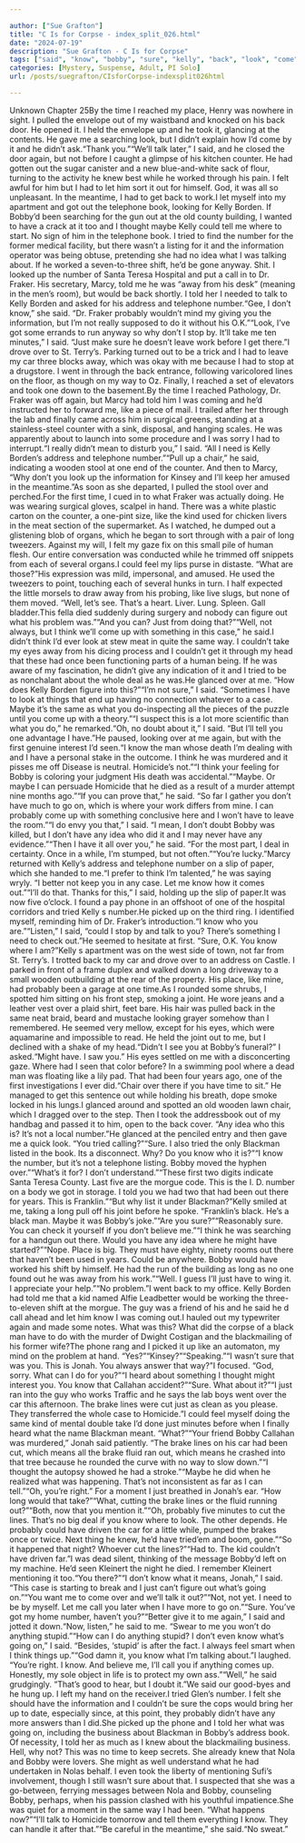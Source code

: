 ```yaml
---

author: ["Sue Grafton"]
title: "C Is for Corpse - index_split_026.html"
date: "2024-07-19"
description: "Sue Grafton - C Is for Corpse"
tags: ["said", "know", "bobby", "sure", "kelly", "back", "look", "come", "tried", "number", "told", "one", "think", "let", "telephone", "maybe", "could", "would", "probably", "line", "like", "time", "talk", "borden", "fraker"]
categories: [Mystery, Suspense, Adult, PI Solo]
url: /posts/suegrafton/CIsforCorpse-indexsplit026html

---
```



Unknown
Chapter 25By the time I reached my place, Henry was nowhere in sight. I pulled the envelope out of my waistband and knocked on his back door. He opened it. I held the envelope up and he took it, glancing at the contents. He gave me a searching look, but I didn’t explain how I’d come by it and he didn’t ask.“Thank you.”“We’ll talk later,” I said, and he closed the door again, but not before I caught a glimpse of his kitchen counter. He had gotten out the sugar canister and a new blue-and-white sack of flour, turning to the activity he knew best while he worked through his pain. I felt awful for him but I had to let him sort it out for himself. God, it was all so unpleasant. In the meantime, I had to get back to work.I let myself into my apartment and got out the telephone book, looking for Kelly Borden. If Bobby’d been searching for the gun out at the old county building, I wanted to have a crack at it too and I thought maybe Kelly could tell me where to start. No sign of him in the telephone book. I tried to find the number for the former medical facility, but there wasn’t a listing for it and the information operator was being obtuse, pretending she had no idea what I was talking about. If he worked a seven-to-three shift, he’d be gone anyway. Shit. I looked up the number of Santa Teresa Hospital and put a call in to Dr. Fraker. His secretary, Marcy, told me he was “away from his desk” (meaning in the men’s room), but would be back shortly. I told her I needed to talk to Kelly Borden and asked for his address and telephone number.“Gee, I don’t know,” she said. “Dr. Fraker probably wouldn’t mind my giving you the information, but I’m not really supposed to do it without his O.K.”“Look, I’ve got some errands to run anyway so why don’t I stop by. It’ll take me ten minutes,” I said. “Just make sure he doesn’t leave work before I get there.”I drove over to St. Terry’s. Parking turned out to be a trick and I had to leave my car three blocks away, which was okay with me because I had to stop at a drugstore. I went in through the back entrance, following varicolored lines on the floor, as though on my way to Oz. Finally, I reached a set of elevators and took one down to the basement.By the time I reached Pathology, Dr. Fraker was off again, but Marcy had told him I was coming and he’d instructed her to forward me, like a piece of mail. I trailed after her through the lab and finally came across him in surgical greens, standing at a stainless-steel counter with a sink, disposal, and hanging scales. He was apparently about to launch into some procedure and I was sorry I had to interrupt.“I really didn’t mean to disturb you,” I said. “All I need is Kelly Borden’s address and telephone number.”“Pull up a chair,” he said, indicating a wooden stool at one end of the counter. And then to Marcy, “Why don’t you look up the information for Kinsey and I’ll keep her amused in the meantime.”As soon as she departed, I pulled the stool over and perched.For the first time, I cued in to what Fraker was actually doing. He was wearing surgical gloves, scalpel in hand. There was a white plastic carton on the counter, a one-pint size, like the kind used for chicken livers in the meat section of the supermarket. As I watched, he dumped out a glistening blob of organs, which he began to sort through with a pair of long tweezers. Against my will, I felt my gaze fix on this small pile of human flesh. Our entire conversation was conducted while he trimmed off snippets from each of several organs.I could feel my lips purse in distaste. “What are those?”His expression was mild, impersonal, and amused. He used the tweezers to point, touching each of several hunks in turn. I half expected the little morsels to draw away from his probing, like live slugs, but none of them moved. “Well, let’s see. That’s a heart. Liver. Lung. Spleen. Gall bladder.This fella died suddenly during surgery and nobody can figure out what his problem was.”“And you can? Just from doing that?”“Well, not always, but I think we’ll come up with something in this case,” he said.I didn’t think I’d ever look at stew meat in quite the same way. I couldn’t take my eyes away from his dicing process and I couldn’t get it through my head that these had once been functioning parts of a human being. If he was aware of my fascination, he didn’t give any indication of it and I tried to be as nonchalant about the whole deal as he was.He glanced over at me. “How does Kelly Borden figure into this?”“I’m not sure,” I said. “Sometimes I have to look at things that end up having no connection whatever to a case. Maybe it’s the same as what you do-inspecting all the pieces of the puzzle until you come up with a theory.”“I suspect this is a lot more scientific than what you do,” he remarked.“Oh, no doubt about it,” I said. “But I’ll tell you one advantage I have.”He paused, looking over at me again, but with the first genuine interest I’d seen.“I know the man whose death I’m dealing with and I have a personal stake in the outcome. I think he was murdered and it pisses me off Disease is neutral. Homicide’s not.”“I think your feeling for Bobby is coloring your judgment His death was accidental.”“Maybe. Or maybe I can persuade Homicide that he died as a result of a murder attempt nine months ago.”“If you can prove that,” he said. “So far I gather you don’t have much to go on, which is where your work differs from mine. I can probably come up with something conclusive here and I won’t have to leave the room.”“I do envy you that,” I said. “I mean, I don’t doubt Bobby was killed, but I don’t have any idea who did it and I may never have any evidence.”“Then I have it all over you,” he said. “For the most part, I deal in certainty. Once in a while, I’m stumped, but not often.”“You’re lucky.”Marcy returned with Kelly’s address and telephone number on a slip of paper, which she handed to me.“I prefer to think I’m talented,” he was saying wryly. “I better not keep you in any case. Let me know how it comes out.”“I’ll do that. Thanks for this,” I said, holding up the slip of paper.It was now five o’clock. I found a pay phone in an offshoot of one of the hospital corridors and tried Kelly s number.He picked up on the third ring. I identified myself, reminding him of Dr. Fraker’s introduction.“I know who you are.”“Listen,” I said, “could I stop by and talk to you? There’s something I need to check out.”He seemed to hesitate at first. “Sure, O.K. You know where I am?”Kelly s apartment was on the west side of town, not far from St. Terry’s. I trotted back to my car and drove over to an address on Castle. I parked in front of a frame duplex and walked down a long driveway to a small wooden outbuilding at the rear of the property. His place, like mine, had probably been a garage at one time.As I rounded some shrubs, I spotted him sitting on his front step, smoking a joint. He wore jeans and a leather vest over a plaid shirt, feet bare. His hair was pulled back in the same neat braid, beard and mustache looking grayer somehow than I remembered. He seemed very mellow, except for his eyes, which were aquamarine and impossible to read. He held the joint out to me, but I declined with a shake of my head.“Didn’t I see you at Bobby’s funeral?” I asked.“Might have. I saw you.” His eyes settled on me with a disconcerting gaze. Where had I seen that color before? In a swimming pool where a dead man was floating like a lily pad. That had been four years ago, one of the first investigations I ever did.“Chair over there if you have time to sit.” He managed to get this sentence out while holding his breath, dope smoke locked in his lungs.I glanced around and spotted an old wooden lawn chair, which I dragged over to the step. Then I took the addressbook out of my handbag and passed it to him, open to the back cover. “Any idea who this is? It’s not a local number.”He glanced at the penciled entry and then gave me a quick look. “You tried calling?”“Sure. I also tried the only Blackman listed in the book. Its a disconnect. Why? Do you know who it is?”“I know the number, but it’s not a telephone listing. Bobby moved the hyphen over.”“What’s it for? I don’t understand.”“These first two digits indicate Santa Teresa County. Last five are the morgue code. This is the I. D. number on a body we got in storage. I told you we had two that had been out there for years. This is Franklin.”“But why list it under Blackman?”Kelly smiled at me, taking a long pull off his joint before he spoke. “Franklin’s black. He’s a black man. Maybe it was Bobby’s joke.”“Are you sure?”“Reasonably sure. You can check it yourself if you don’t believe me.”“I think he was searching for a handgun out there. Would you have any idea where he might have started?”“Nope. Place is big. They must have eighty, ninety rooms out there that haven’t been used in years. Could be anywhere. Bobby would have worked his shift by himself. He had the run of the building as long as no one found out he was away from his work.”“Well. I guess I’ll just have to wing it. I appreciate your help.”“No problem.”I went back to my office. Kelly Borden had told me that a kid named Alfie Leadbetter would be working the three-to-eleven shift at the morgue. The guy was a friend of his and he said he d call ahead and let him know I was coming out.I hauled out my typewriter again and made some notes. What was this? What did the corpse of a black man have to do with the murder of Dwight Costigan and the blackmailing of his former wife?The phone rang and I picked it up like an automaton, my mind on the problem at hand. “Yes?”“Kinsey?”“Speaking.”“I wasn’t sure that was you. This is Jonah. You always answer that way?”I focused. “God, sorry. What can I do for you?”“I heard about something I thought might interest you. You know that Callahan accident?”“Sure. What about it?”“I just ran into the guy who works Traffic and he says the lab boys went over the car this afternoon. The brake lines were cut just as clean as you please. They transferred the whole case to Homicide.”I could feel myself doing the same kind of mental double take I’d done just minutes before when I finally heard what the name Blackman meant. “What?”“Your friend Bobby Callahan was murdered,” Jonah said patiently. “The brake lines on his car had been cut, which means all the brake fluid ran out, which means he crashed into that tree because he rounded the curve with no way to slow down.”“I thought the autopsy showed he had a stroke.”“Maybe he did when he realized what was happening. That’s not inconsistent as far as I can tell.”“Oh, you’re right.” For a moment I just breathed in Jonah’s ear. “How long would that take?”“What, cutting the brake lines or the fluid running out?”“Both, now that you mention it.”“Oh, probably five minutes to cut the lines. That’s no big deal if you know where to look. The other depends. He probably could have driven the car for a little while, pumped the brakes once or twice. Next thing he knew, he’d have tried’em and boom, gone.”“So it happened that night? Whoever cut the lines?”“Had to. The kid couldn’t have driven far.”I was dead silent, thinking of the message Bobby’d left on my machine. He’d seen Kleinert the night he died. I remember Kleinert mentioning it too.“You there?”“I don’t know what it means, Jonah,” I said. “This case is starting to break and I just can’t figure out what’s going on.”“You want me to come over and we’ll talk it out?”“Not, not yet. I need to be by myself. Let me call you later when I have more to go on.”“Sure. You’ve got my home number, haven’t you?”“Better give it to me again,” I said and jotted it down.“Now, listen,” he said to me. “Swear to me you won’t do anything stupid.”“How can I do anything stupid? I don’t even know what’s going on,” I said. “Besides, ‘stupid’ is after the fact. I always feel smart when I think things up.”“God damn it, you know what I’m talking about.”I laughed. “You’re right. I know. And believe me, I’ll call you if anything comes up. Honestly, my sole object in life is to protect my own ass.”“Well,” he said grudgingly. “That’s good to hear, but I doubt it.”We said our good-byes and he hung up. I left my hand on the receiver.I tried Glen’s number. I felt she should have the information and I couldn’t be sure the cops would bring her up to date, especially since, at this point, they probably didn’t have any more answers than I did.She picked up the phone and I told her what was going on, including the business about Blackman in Bobby’s address book. Of necessity, I told her as much as I knew about the blackmailing business. Hell, why not? This was no time to keep secrets. She already knew that Nola and Bobby were lovers. She might as well understand what he had undertaken in Nolas behalf. I even took the liberty of mentioning Sufi’s involvement, though I still wasn’t sure about that. I suspected that she was a go-between, ferrying messages between Nola and Bobby, counseling Bobby, perhaps, when his passion clashed with his youthful impatience.She was quiet for a moment in the same way I had been. “What happens now?”“I’ll talk to Homicide tomorrow and tell them everything I know. They can handle it after that.”“Be careful in the meantime,” she said.“No sweat.”
